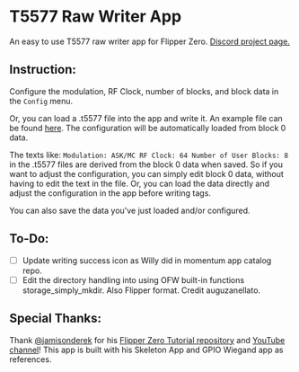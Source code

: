 # T5577 Raw Writer App
An easy to use T5577 raw writer app for Flipper Zero. [Discord project page.](https://discord.com/channels/1211622338198765599/1267190551783018659)
## Instruction:

Configure the modulation, RF Clock, number of blocks, and block data in the `Config` menu. 

Or, you can load a .t5577 file into the app and write it. An example file can be found [here](https://github.com/zinongli/T5577_Raw_Writer/blob/b8f459c787802a443b2a943250b2ad8249f7c0ea/examples/Tag_1.t5577). The configuration will be automatically loaded from block 0 data. 

The texts like:
`Modulation: ASK/MC
RF Clock: 64
Number of User Blocks: 8`
in the .t5577 files are derived from the block 0 data when saved. So if you want to adjust the configuration, you can simply edit block 0 data, without having to edit the text in the file. Or, you can load the data directly and adjust the configuration in the app before writing tags.

You can also save the data you've just loaded and/or configured. 

## To-Do:

- [ ] Update writing success icon as Willy did in momentum app catalog repo. 
- [ ] Edit the directory handling into using OFW built-in functions storage_simply_mkdir. Also Flipper format. Credit auguzanellato.

## Special Thanks:
Thank [@jamisonderek](https://github.com/jamisonderek) for his [Flipper Zero Tutorial repository](https://github.com/jamisonderek/flipper-zero-tutorials) and [YouTube channel](https://github.com/jamisonderek/flipper-zero-tutorials#:~:text=YouTube%3A%20%40MrDerekJamison)! This app is built with his Skeleton App and GPIO Wiegand app as references. 
